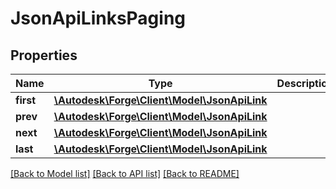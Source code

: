 # JsonApiLinksPaging

## Properties
Name | Type | Description | Notes
------------ | ------------- | ------------- | -------------
**first** | [**\Autodesk\Forge\Client\Model\JsonApiLink**](JsonApiLink.md) |  | [optional] 
**prev** | [**\Autodesk\Forge\Client\Model\JsonApiLink**](JsonApiLink.md) |  | [optional] 
**next** | [**\Autodesk\Forge\Client\Model\JsonApiLink**](JsonApiLink.md) |  | [optional] 
**last** | [**\Autodesk\Forge\Client\Model\JsonApiLink**](JsonApiLink.md) |  | [optional] 

[[Back to Model list]](../README.md#documentation-for-models) [[Back to API list]](../README.md#documentation-for-api-endpoints) [[Back to README]](../README.md)



